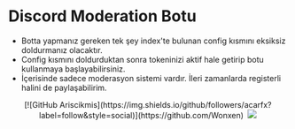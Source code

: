 # Discord Moderation Botu

- Botta yapmanız gereken tek şey index'te bulunan config kısmını eksiksiz doldurmanız olacaktır.
- Config kısmını doldurduktan sonra tokeninizi aktif hale getirip botu kullanmaya başlayabilirsiniz.
- İçerisinde sadece moderasyon sistemi vardır. İleri zamanlarda registerli halini de paylaşabilirim.

<p align="center">
[![GitHub Ariscikmis](https://img.shields.io/github/followers/acarfx?label=follow&style=social)](https://github.com/Wonxen)&nbsp;
  <a href="https://discord.com/users/545976310342746152"><img src="https://img.shields.io/badge/discord%20-7289DA.svg?&style=for-the-badge&logo=discord&logoColor=white"></a>
</p>
